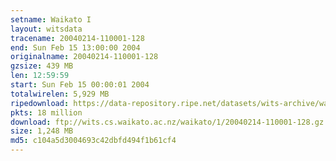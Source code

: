 ```yaml
---
setname: Waikato I
layout: witsdata
tracename: 20040214-110001-128
end: Sun Feb 15 13:00:00 2004
originalname: 20040214-110001-128
gzsize: 439 MB
len: 12:59:59
start: Sun Feb 15 00:00:01 2004
totalwirelen: 5,929 MB
ripedownload: https://data-repository.ripe.net/datasets/wits-archive/waikato/1/20040214-110001-128.gz
pkts: 18 million
download: ftp://wits.cs.waikato.ac.nz/waikato/1/20040214-110001-128.gz
size: 1,248 MB
md5: c104a5d3004693c42dbfd494f1b61cf4
---
```

